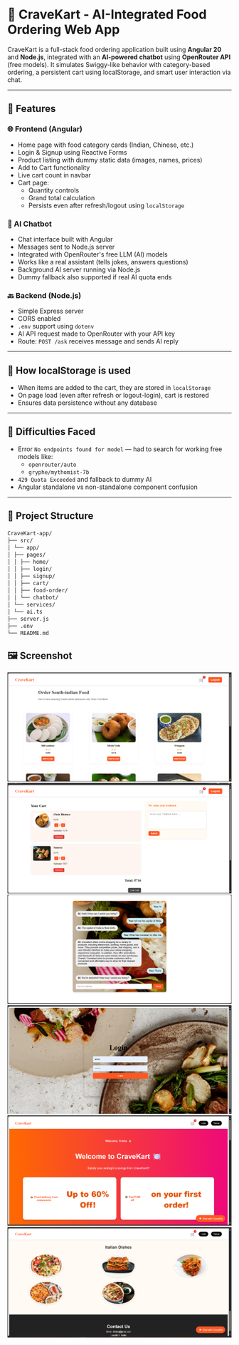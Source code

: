 # 🛒 CraveKart - AI-Integrated Food Ordering Web App

CraveKart is a full-stack food ordering application built using **Angular 20** and **Node.js**, integrated with an **AI-powered chatbot** using **OpenRouter API** (free models). It simulates Swiggy-like behavior with category-based ordering, a persistent cart using localStorage, and smart user interaction via chat.

---

## 🚀 Features

### 🌐 Frontend (Angular)
- Home page with food category cards (Indian, Chinese, etc.)
- Login & Signup using Reactive Forms
- Product listing with dummy static data (images, names, prices)
- Add to Cart functionality
- Live cart count in navbar
- Cart page:
  - Quantity controls
  - Grand total calculation
  - Persists even after refresh/logout using `localStorage`

### 💬 AI Chatbot
- Chat interface built with Angular
- Messages sent to Node.js server
- Integrated with OpenRouter's free LLM (AI) models
- Works like a real assistant (tells jokes, answers questions)
- Background AI server running via Node.js
- Dummy fallback also supported if real AI quota ends

### 🔙 Backend (Node.js)
- Simple Express server
- CORS enabled
- `.env` support using `dotenv`
- AI API request made to OpenRouter with your API key
- Route: `POST /ask` receives message and sends AI reply

---

## 🧠 How localStorage is used
- When items are added to the cart, they are stored in `localStorage`
- On page load (even after refresh or logout-login), cart is restored
- Ensures data persistence without any database

---

## 🧪 Difficulties Faced
- Error `No endpoints found for model` — had to search for working free models like:
  - `openrouter/auto`
  - `gryphe/mythomist-7b`
- `429 Quota Exceeded` and fallback to dummy AI
- Angular standalone vs non-standalone component confusion

---

## 📁 Project Structure
```
CraveKart-app/
├── src/
│ └── app/
│ ├── pages/
│ │ ├── home/
│ │ ├── login/
│ │ ├── signup/
│ │ ├── cart/
│ │ ├── food-order/
│ │ └── chatbot/
│ └── services/
│ └── ai.ts
├── server.js
├── .env
└── README.md
```

## 🖼️ Screenshot

![Chatbot in action](./screenshots/preview.png)
![Chatbot in action1](./screenshots/preview1.png)
![Chatbot in action2](./screenshots/preview2.png)
![Chatbot in action3](./screenshots/preview3.png)
![Chatbot in action4](./screenshots/preview4.png)
![Chatbot in action5](./screenshots/preview5.png)
